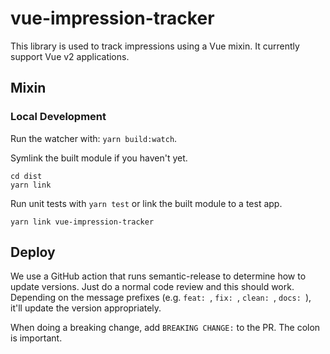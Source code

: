 # vue-impression-tracker

This library is used to track impressions using a Vue mixin. It currently support Vue v2 applications.

## Mixin

<script setup lang="ts">
defineProps({
  logImpression: {
    type: Function,
    required: true,
  },
  contentId: {
    type: String,
    required: true,
  },
});
</script>

<template>
  <div>Your Content</div>
</template>

<script lang="ts">
import impressionTracker from "vue-impression-tracker";
export default {
  mixins: [impressionTracker],
};
</script>

### Local Development

Run the watcher with: `yarn build:watch`.

Symlink the built module if you haven't yet.

```
cd dist
yarn link
```

Run unit tests with `yarn test` or link the built module to a test app.

```
yarn link vue-impression-tracker
```

## Deploy

We use a GitHub action that runs semantic-release to determine how to update versions. Just do a normal code review and this should work. Depending on the message prefixes (e.g. `feat: `, `fix: `, `clean: `, `docs: `), it'll update the version appropriately.

When doing a breaking change, add `BREAKING CHANGE:` to the PR. The colon is important.
